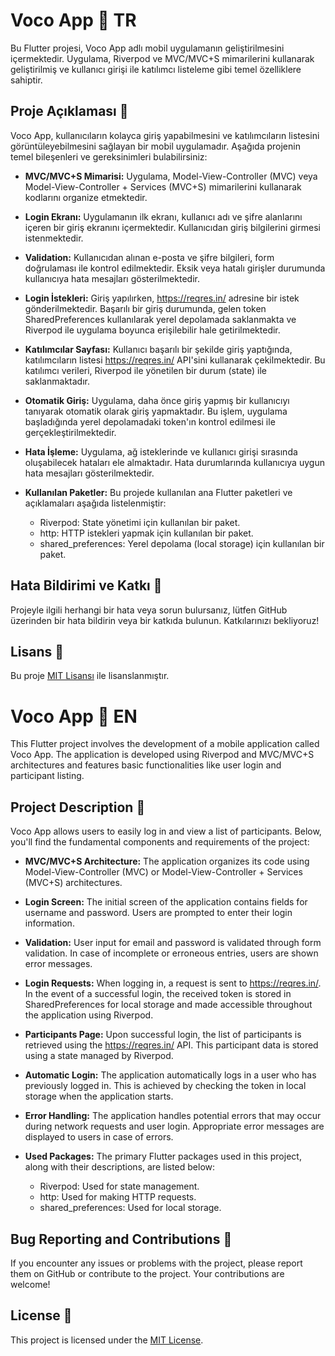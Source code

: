 # Voco App 📱 TR

Bu Flutter projesi, Voco App adlı mobil uygulamanın geliştirilmesini içermektedir. Uygulama, Riverpod ve MVC/MVC+S mimarilerini kullanarak geliştirilmiş ve kullanıcı girişi ile katılımcı listeleme gibi temel özelliklere sahiptir.

## Proje Açıklaması 🚀

Voco App, kullanıcıların kolayca giriş yapabilmesini ve katılımcıların listesini görüntüleyebilmesini sağlayan bir mobil uygulamadır. Aşağıda projenin temel bileşenleri ve gereksinimleri bulabilirsiniz:

- **MVC/MVC+S Mimarisi:** Uygulama, Model-View-Controller (MVC) veya Model-View-Controller + Services (MVC+S) mimarilerini kullanarak kodlarını organize etmektedir.

- **Login Ekranı:** Uygulamanın ilk ekranı, kullanıcı adı ve şifre alanlarını içeren bir giriş ekranını içermektedir. Kullanıcıdan giriş bilgilerini girmesi istenmektedir.

- **Validation:** Kullanıcıdan alınan e-posta ve şifre bilgileri, form doğrulaması ile kontrol edilmektedir. Eksik veya hatalı girişler durumunda kullanıcıya hata mesajları gösterilmektedir.

- **Login İstekleri:** Giriş yapılırken, https://reqres.in/ adresine bir istek gönderilmektedir. Başarılı bir giriş durumunda, gelen token SharedPreferences kullanılarak yerel depolamada saklanmakta ve Riverpod ile uygulama boyunca erişilebilir hale getirilmektedir.

- **Katılımcılar Sayfası:** Kullanıcı başarılı bir şekilde giriş yaptığında, katılımcıların listesi https://reqres.in/ API'sini kullanarak çekilmektedir. Bu katılımcı verileri, Riverpod ile yönetilen bir durum (state) ile saklanmaktadır.

- **Otomatik Giriş:** Uygulama, daha önce giriş yapmış bir kullanıcıyı tanıyarak otomatik olarak giriş yapmaktadır. Bu işlem, uygulama başladığında yerel depolamadaki token'ın kontrol edilmesi ile gerçekleştirilmektedir.

- **Hata İşleme:** Uygulama, ağ isteklerinde ve kullanıcı girişi sırasında oluşabilecek hataları ele almaktadır. Hata durumlarında kullanıcıya uygun hata mesajları gösterilmektedir.

- **Kullanılan Paketler:** Bu projede kullanılan ana Flutter paketleri ve açıklamaları aşağıda listelenmiştir:
  - Riverpod: State yönetimi için kullanılan bir paket.
  - http: HTTP istekleri yapmak için kullanılan bir paket.
  - shared_preferences: Yerel depolama (local storage) için kullanılan bir paket.

## Hata Bildirimi ve Katkı 🐞

Projeyle ilgili herhangi bir hata veya sorun bulursanız, lütfen GitHub üzerinden bir hata bildirin veya bir katkıda bulunun. Katkılarınızı bekliyoruz!

## Lisans 📝

Bu proje [MIT Lisansı](LICENSE) ile lisanslanmıştır.



# Voco App 📱 EN

This Flutter project involves the development of a mobile application called Voco App. The application is developed using Riverpod and MVC/MVC+S architectures and features basic functionalities like user login and participant listing.

## Project Description 🚀

Voco App allows users to easily log in and view a list of participants. Below, you'll find the fundamental components and requirements of the project:

- **MVC/MVC+S Architecture:** The application organizes its code using Model-View-Controller (MVC) or Model-View-Controller + Services (MVC+S) architectures.

- **Login Screen:** The initial screen of the application contains fields for username and password. Users are prompted to enter their login information.

- **Validation:** User input for email and password is validated through form validation. In case of incomplete or erroneous entries, users are shown error messages.

- **Login Requests:** When logging in, a request is sent to https://reqres.in/. In the event of a successful login, the received token is stored in SharedPreferences for local storage and made accessible throughout the application using Riverpod.

- **Participants Page:** Upon successful login, the list of participants is retrieved using the https://reqres.in/ API. This participant data is stored using a state managed by Riverpod.

- **Automatic Login:** The application automatically logs in a user who has previously logged in. This is achieved by checking the token in local storage when the application starts.

- **Error Handling:** The application handles potential errors that may occur during network requests and user login. Appropriate error messages are displayed to users in case of errors.

- **Used Packages:** The primary Flutter packages used in this project, along with their descriptions, are listed below:
  - Riverpod: Used for state management.
  - http: Used for making HTTP requests.
  - shared_preferences: Used for local storage.

## Bug Reporting and Contributions 🐞

If you encounter any issues or problems with the project, please report them on GitHub or contribute to the project. Your contributions are welcome!

## License 📝

This project is licensed under the [MIT License](LICENSE).

